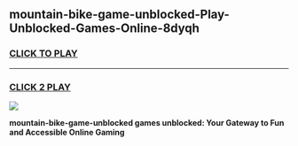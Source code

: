 
## mountain-bike-game-unblocked-Play-Unblocked-Games-Online-8dyqh
<h3>
<a href="https://premium76.site?title=mountain-bike-game-unblocked&ref=24A">CLICK TO PLAY</a></h3>
<hr>

<h3>
<a href="https://premium76.site?title=mountain-bike-game-unblocked&ref=24A">CLICK 2 PLAY</a>
  
</h3>

<a href="https://premium76.site?title=mountain-bike-game-unblocked&ref=24A"><img src="https://clearcache.store/games.png"></a>


**mountain-bike-game-unblocked games unblocked: Your Gateway to Fun and Accessible Online Gaming**

